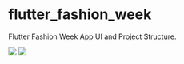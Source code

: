 # flutter_fashion_week
Flutter Fashion Week App UI and Project Structure.


<img src="https://imgur.com/a2RjIub.gif" />
<img src="https://imgur.com/rE4shhj.png" />

